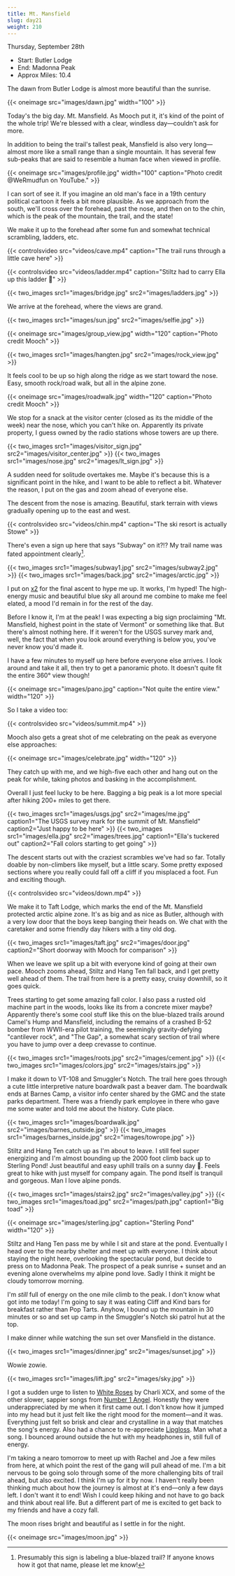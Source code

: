 ```yaml
---
title: Mt. Mansfield
slug: day21
weight: 210
---
```


Thursday, September 28th

- Start: Butler Lodge
- End: Madonna Peak
- Approx Miles: 10.4

The dawn from Butler Lodge is almost more beautiful than the sunrise.

{{< oneimage src="images/dawn.jpg" width="100" >}}

Today's the big day. Mt. Mansfield. As Mooch put it, it's kind of the point of the whole trip! We're blessed with a clear, windless day—couldn't ask for more.

In addition to being the trail's tallest peak, Mansfield is also very long—almost more like a small range than a single mountain. It has several few sub-peaks that are said to resemble a human face when viewed in profile.

{{< oneimage src="images/profile.jpg" width="100" caption="Photo credit @WeRmudfun on YouTube." >}}

I can sort of see it. If you imagine an old man's face in a 19th century political cartoon it feels a bit more plausible. As we approach from the south, we'll cross over the forehead, past the nose, and then on to the chin, which is the peak of the mountain, the trail, and the state!

We make it up to the forehead after some fun and somewhat technical scrambling, ladders, etc.

{{< controlsvideo src="videos/cave.mp4" caption="The trail runs through a little cave here" >}}

{{< controlsvideo src="videos/ladder.mp4" caption="Stiltz had to carry Ella up this ladder 💪" >}}

{{< two_images src1="images/bridge.jpg" src2="images/ladders.jpg" >}}

We arrive at the forehead, where the views are grand.

{{< two_images src1="images/sun.jpg" src2="images/selfie.jpg" >}}

{{< oneimage src="images/group_view.jpg" width="120" caption="Photo credit Mooch" >}}

{{< two_images src1="images/hangten.jpg" src2="images/rock_view.jpg" >}}

It feels cool to be up so high along the ridge as we start toward the nose. Easy, smooth rock/road walk, but all in the alpine zone.

{{< oneimage src="images/roadwalk.jpg" width="120" caption="Photo credit Mooch" >}}

We stop for a snack at the visitor center (closed as its the middle of the week) near the nose, which you can't hike on. Apparently its private property, I guess owned by the radio stations whose towers are up there.

{{< two_images src1="images/visitor_sign.jpg" src2="images/visitor_center.jpg" >}}
{{< two_images src1="images/nose.jpg" src2="images/lt_sign.jpg" >}}

A sudden need for solitude overtakes me. Maybe it's because this is a significant point in the hike, and I want to be able to reflect a bit. Whatever the reason, I put on the gas and zoom ahead of everyone else.

The descent from the nose is amazing. Beautiful, stark terrain with views gradually opening up to the east and west.

{{< controlsvideo src="videos/chin.mp4" caption="The ski resort is actually Stowe" >}}

There's even a sign up here that says "Subway" on it?!? My trail name was fated appointment clearly[^1].

{{< two_images src1="images/subway1.jpg" src2="images/subway2.jpg" >}}
{{< two_images src1="images/back.jpg" src2="images/arctic.jpg" >}}

I put on [x2](https://www.youtube.com/watch?v=ZrIUMxLmVAM) for the final ascent to hype me up. It works, I'm hyped! The high-energy music and beautiful blue sky all around me combine to make me feel elated, a mood I'd remain in for the rest of the day.

Before I know it, I'm at the peak! I was expecting a big sign proclaiming "Mt. Mansfield, highest point in the state of Vermont" or something like that. But there's almost nothing here. If it weren't for the USGS survey mark and, well, the fact that when you look around everything is below you, you've never know you'd made it.

I have a few minutes to myself up here before everyone else arrives. I look around and take it all, then try to get a panoramic photo. It doesn't quite fit the entire 360° view though!

{{< oneimage src="images/pano.jpg" caption="Not quite the entire view." width="120" >}}

So I take a video too:

{{< controlsvideo src="videos/summit.mp4" >}}

Mooch also gets a great shot of me celebrating on the peak as everyone else approaches:

{{< oneimage src="images/celebrate.jpg" width="120" >}}

They catch up with me, and we high-five each other and hang out on the peak for while, taking photos and basking in the accomplishment.

Overall I just feel lucky to be here. Bagging a big peak is a lot more special after hiking 200+ miles to get there.

{{< two_images src1="images/usgs.jpg" src2="images/me.jpg" caption1="The USGS survey mark for the summit of Mt. Mansfield" caption2="Just happy to be here" >}}
{{< two_images src1="images/ella.jpg" src2="images/trees.jpg" caption1="Ella's tuckered out" caption2="Fall colors starting to get going" >}}

The descent starts out with the craziest scrambles we've had so far. Totally doable by non-climbers like myself, but a little scary. Some pretty exposed sections where you really could fall off a cliff if you misplaced a foot. Fun and exciting though.

{{< controlsvideo src="videos/down.mp4" >}}

We make it to Taft Lodge, which marks the end of the Mt. Mansfield protected arctic alpine zone. It's as big and as nice as Butler, although with a very low door that the boys keep banging their heads on. We chat with the caretaker and some friendly day hikers with a tiny old dog.

{{< two_images src1="images/taft.jpg" src2="images/door.jpg" caption2="Short doorway with Mooch for comparison" >}}

When we leave we split up a bit with everyone kind of going at their own pace. Mooch zooms ahead, Stiltz and Hang Ten fall back, and I get pretty well ahead of them. The trail from here is a pretty easy, cruisy downhill, so it goes quick.

Trees starting to get some amazing fall color. I also pass a rusted old machine part in the woods, looks like its from a concrete mixer maybe? Apparently there's some cool stuff like this on the blue-blazed trails around Camel's Hump and Mansfield, including the remains of a crashed B-52 bomber from WWII-era pilot training, the seemingly gravity-defying "cantilever rock", and "The Gap", a somewhat scary section of trail where you have to jump over a deep crevasse to continue.

{{< two_images src1="images/roots.jpg" src2="images/cement.jpg" >}}
{{< two_images src1="images/colors.jpg" src2="images/stairs.jpg" >}}

I make it down to VT-108 and Smuggler's Notch. The trail here goes through a cute little interpretive nature boardwalk past a beaver dam. The boardwalk ends at Barnes Camp, a visitor info center shared by the GMC and the state parks department. There was a friendly park employee in there who gave me some water and told me about the history. Cute place.


{{< two_images src1="images/boardwalk.jpg" src2="images/barnes_outside.jpg" >}}
{{< two_images src1="images/barnes_inside.jpg" src2="images/towrope.jpg" >}}

Stiltz and Hang Ten catch up as I'm about to leave. I still feel super energizing and I'm almost bounding up the 2000 foot climb back up to Sterling Pond! Just beautiful and easy uphill trails on a sunny day 🙂. Feels great to hike with just myself for company again. The pond itself is tranquil and gorgeous. Man I love alpine ponds.

{{< two_images src1="images/stairs2.jpg" src2="images/valley.jpg" >}}
{{< two_images src1="images/toad.jpg" src2="images/path.jpg" caption1="Big toad" >}}

{{< oneimage src="images/sterling.jpg" caption="Sterling Pond" width="120" >}}

Stiltz and Hang Ten pass me by while I sit and stare at the pond. Eventually I head over to the nearby shelter and meet up with everyone. I think about staying the night here, overlooking the spectacular pond, but decide to press on to Madonna Peak. The prospect of a peak sunrise + sunset and an evening alone overwhelms my alpine pond love. Sadly I think it might be cloudy tomorrow morning.

I'm *still* full of energy on the one mile climb to the peak. I don't know what got into me today! I'm going to say it was eating Cliff and Kind bars for breakfast rather than Pop Tarts. Anyhow, I bound up the mountain in 30 minutes or so and set up camp in the Smuggler's Notch ski patrol hut at the top.

I make dinner while watching the sun set over Mansfield in the distance.

{{< two_images src1="images/dinner.jpg" src2="images/sunset.jpg" >}}

Wowie zowie.

{{< two_images src1="images/lift.jpg" src2="images/sky.jpg" >}}

I got a sudden urge to listen to [White Roses](https://www.youtube.com/watch?v=YaHt106IqkY) by Charli XCX, and some of the other slower, sappier songs from [Number 1 Angel](https://en.wikipedia.org/wiki/Number_1_Angel). Honestly they were underappreciated by me when it first came out. I don't know how it jumped into my head but it just felt like the right mood for the moment—and it was. Everything just felt so brisk and clear and crystalline in a way that matches the song's energy. Also had a chance to re-appreciate [Lipgloss](https://www.youtube.com/watch?v=U3wSBK6xiXs). Man what a song. I bounced around outside the hut with my headphones in, still full of energy.

I'm taking a nearo tomorrow to meet up with Rachel and Joe a few miles from here, at which point the rest of the gang will pull ahead of me. I'm a bit nervous to be going solo through some of the more challenging bits of trail ahead, but also excited. I think I'm up for it by now. I haven't really been thinking much about how the journey is almost at it's end—only a few days left. I don't want it to end! Wish I could keep hiking and not have to go back and think about real life. But a different part of me is excited to get back to my friends and have a cozy fall.

The moon rises bright and beautiful as I settle in for the night.

{{< oneimage src="images/moon.jpg" >}}



[^1]: Presumably this sign is labeling a blue-blazed trail? If anyone knows how it got that name, please let me know!
